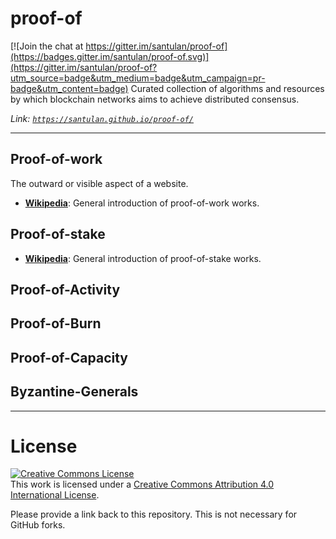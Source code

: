 # proof-of

[![Join the chat at https://gitter.im/santulan/proof-of](https://badges.gitter.im/santulan/proof-of.svg)](https://gitter.im/santulan/proof-of?utm_source=badge&utm_medium=badge&utm_campaign=pr-badge&utm_content=badge)
Curated collection of algorithms and resources by which blockchain networks aims to achieve distributed consensus.

*Link: [`https://santulan.github.io/proof-of/`](https://santulan.github.io/proof-of/)*

------------------

## Proof-of-work
The outward or visible aspect of a website.

+ **[Wikipedia](https://en.wikipedia.org/wiki/Proof-of-work_system)**: General introduction of proof-of-work works.

## Proof-of-stake

+ **[Wikipedia](https://en.wikipedia.org/wiki/Proof-of-stake)**: General introduction of proof-of-stake works.


## Proof-of-Activity


## Proof-of-Burn


## Proof-of-Capacity


## Byzantine-Generals


---------------------------------------------------------

# License

<a rel="license" href="http://creativecommons.org/licenses/by/4.0/"><img alt="Creative Commons License" style="border-width:0" src="https://i.creativecommons.org/l/by/4.0/88x31.png" /></a><br />This work is licensed under a <a rel="license" href="http://creativecommons.org/licenses/by/4.0/">Creative Commons Attribution 4.0 International License</a>.

Please provide a link back to this repository. This is not necessary for GitHub forks.
